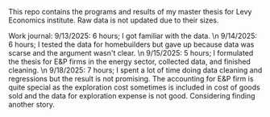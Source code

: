 This repo contains the programs and results of my master thesis for Levy Economics institute. Raw data is not updated due to their sizes. 

Work journal:
9/13/2025: 6 hours; I got familiar with the data. \n
9/14/2025: 6 hours; I tested the data for homebuilders but gave up because data was scarse and the argument wasn't clear. \n
9/15/2025: 5 hours; I formulated the thesis for E&P firms in the energy sector, collected data, and finished cleaning. \n
9/18/2025: 7 hours; I spent a lot of time doing data cleaning and regressions but the result is not promising. The accounting for E&P firm is quite special as the exploration cost sometimes is included in cost of goods sold and the data for exploration expense is not good. Considering finding another story. 